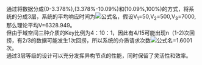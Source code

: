 通过将数据分成(0-3.378%),(3.378%-10.09%)和(10.09%,100%)的方式，将系统的分成3层，系统的平均响应时间为![公式名](http://latex.codecogs.com/png.latex?%5cbar%7bV}=0.03378*V_1+0.06712*V_2+0.8991*V_3)，假设V<sub>1</sub>=50,V<sub>2</sub>=500,V<sub>3</sub>=7000,那么理论平均V=6328.949。    
但由于域空间三种介质的Key比例为4：10：1，因此有4/15可能出现n（1-2)次回捞，有2/3的数据可能发生1次回捞，所以系统的介质请求次数![公式名](http://latex.codecogs.com/png.latex?%5cbar%7bN}=0.2667*2+0.6667*1.5+0.06667*1)=1.6001次。    
通过3层等级的设计可以充分发挥异构节点的性能，同时保留了灵活性和效率。